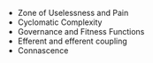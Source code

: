 

- Zone of Uselessness and Pain
- Cyclomatic Complexity
- Governance and Fitness Functions
- Efferent and efferent coupling
- Connascence